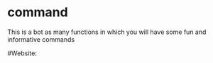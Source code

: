 # command
This is a bot as many functions in which you will have some fun and informative commands

#Website:
